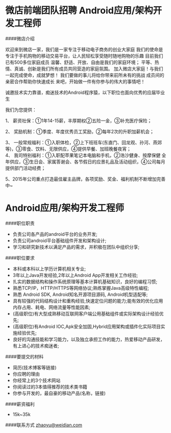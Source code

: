 微店前端团队招聘 Android应用/架构开发工程师
==========

####微店介绍

欢迎来到微店一家，我们是一家专注于移动电子商务的创业大家庭
我们的使命是专注于手机购物的移动交易平台，让人民轻松享受随时随地购物的乐趣
目前我们已有500多位家庭成员
温馨、舒适、开放、自由是我们的家庭环境；
平等、热情、真诚、创新是我们所有成员共同营造的家庭氛围。
加入微店大家庭！与我们一起完成使命，成就梦想！
我们要做的事儿将给你带来前所未有的挑战
成员间的亲密合作帮助你快速成长
来吧，开始做一件有你参与的伟大的事情吧！


诚邀技术实力靠谱，痴迷技术的Android程序猿，以下职位也面向优秀的应届毕业生               
                              
我们为您提供：                
                              
1、 薪资社保：①1年14-15薪，丰厚期权②五险一金，③补充医疗保险；                
                              
2、 奖励机制：①季度、年度优秀员工奖励，②每年2次的升职加薪机会；                
                              
3、 一般常规福利：①入职体检，②上下班班车(东直门、回龙观、孙河、燕郊等)，③零食、饮料、无限供应，④提供早餐、加班晚餐夜宵；                                  
4、 我司特别福利：①入职配苹果笔记本电脑和手机，②浩沙健身、按摩保健 全年供应，③生日会、家属答谢会、各节假日的应景礼品及活动组织，④公司每月提供部门活动经费；                
                              
5、2015年公司重点打造最佳雇主品牌，各项奖励、奖金、福利机制不断增加完善中~

Android应用/架构开发工程师
==========
####职位职责
- 负责公司各产品的android平台的业务开发;
- 负责公司android平台基础组件开发和架构设计;
- 学习和研究新技术以满足产品的需求，并积极在团队中组织分享;

####职位要求
- 本科或本科以上学历计算机相关专业;
- 3年以上Java开发经验,2年以上Android App开发相关工作经验;
- 扎实的数据结构和操作系统原理等基本计算机基础知识，良好的编程习惯;
- 熟悉TCP/IP，HTTP/HTTPS等网络协议;熟练掌握Java高级特性编程;
- 熟悉 Android SDK, Android知名开源项目源码, Android机型适配等;
- 具有较强的代码结构设计和重构经验,快速定位问题的能力;能有效的优化应用内存占用、耗电、网络流量等性能因素;
- (高级职位)有大型成熟移动互联网客户端公用基础组件或实际架构设计经验优先;
- (高级职位)有Android IOC,Apk安全加固,Hybrid应用架构或插件化实际项目实施经验优先;
- 良好的沟通技能和学习能力，以及独立承担工作的能力，热爱移动产品研发，有上进心的技术痴迷者;

####要提交的材料
- 简历(技术博客等链接)
- 你应聘的理由
- 你经常上的3个技术网站
- 你阅读过的3本值得推荐的技术类书籍
- 你参与开发的，最自豪的移动产品(名称，链接) 

####薪资福利
- 15k~35k  

####联系方式
[zhaoyu@weidian.com](mailto:zhaoyu@weidian.com)   